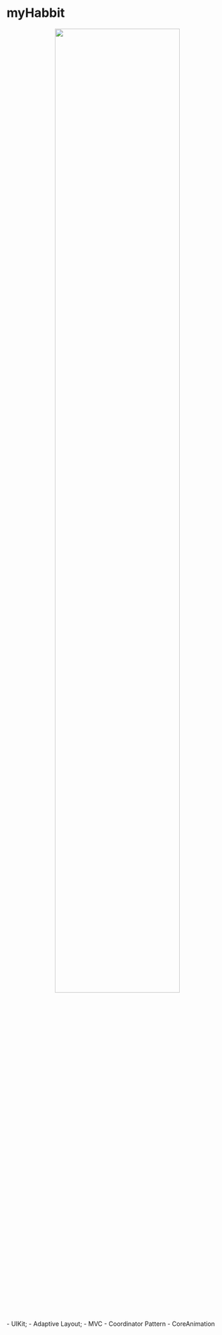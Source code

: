# myHabbit

<div align="center">
<img width="75%" src="https://raw.githubusercontent.com/netology-code/iosui-diplom/main/Assets/promo.png"> 
 
<p align="left">  </p> </div>
- UIKit;
- Adaptive Layout;
- MVC
- Coordinator Pattern
- CoreAnimation

